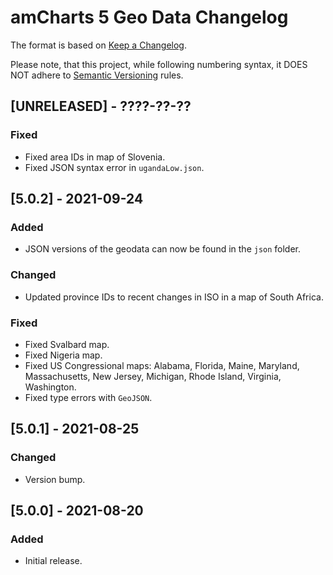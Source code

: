 # amCharts 5 Geo Data Changelog

The format is based on [Keep a Changelog](http://keepachangelog.com/en/1.0.0/).

Please note, that this project, while following numbering syntax, it DOES NOT
adhere to [Semantic Versioning](http://semver.org/spec/v2.0.0.html) rules.

## [UNRELEASED] - ????-??-??

### Fixed
- Fixed area IDs in map of Slovenia.
- Fixed JSON syntax error in `ugandaLow.json`.


## [5.0.2] - 2021-09-24

### Added
- JSON versions of the geodata can now be found in the `json` folder.

### Changed
- Updated province IDs to recent changes in ISO in a map of South Africa.

### Fixed
- Fixed Svalbard map.
- Fixed Nigeria map.
- Fixed US Congressional maps: Alabama, Florida, Maine, Maryland, Massachusetts, New Jersey, Michigan, Rhode Island, Virginia, Washington.
- Fixed type errors with `GeoJSON`.


## [5.0.1] - 2021-08-25

### Changed
- Version bump.


## [5.0.0] - 2021-08-20

### Added
- Initial release.
